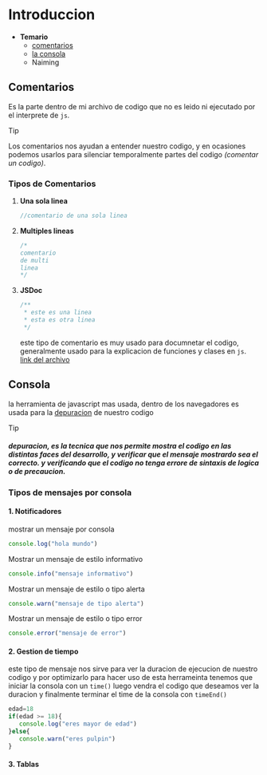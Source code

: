 # Introduccion
- **Temario**
  - [comentarios](#comentarios)
  - [la consola](#consola)
  - Naiming

## Comentarios
Es la parte dentro de mi archivo de codigo que no es leido ni ejecutado por el interprete de `js`.
> [!TIP]
> Los comentarios nos ayudan a entender nuestro codigo, y en ocasiones podemos usarlos para silenciar temporalmente partes del codigo *(comentar un codigo)*.

### Tipos de Comentarios
1. **Una sola linea**
   ```js
   //comentario de una sola linea
   ```
2. **Multiples lineas**
   ```js
   /*
   comentario 
   de multi
   linea
   */
   ```
3. **JSDoc**
   ```js
   /**
    * este es una linea
    * esta es otra linea
    */
   ```
   este tipo de comentario es muy usado para documnetar el codigo, generalmente usado para la explicacion de funciones y clases en `js`.
   [link del archivo](comentarios.js)

## Consola
la herramienta de javascript mas usada, dentro de los navegadores es usada para la [depuracion](#depuracion) de nuestro codigo

> [!TIP]
> ##### depuracion, es la tecnica que nos permite mostra el codigo en las distintas faces del desarrollo, y verificar que el mensaje mostrardo sea el correcto. y verificando que el codigo no tenga errore de sintaxis de logica o de precaucion.

### Tipos de mensajes por consola
#### 1. Notificadores
mostrar un mensaje por consola
```js
console.log("hola mundo")
```
Mostrar un mensaje de estilo informativo
```js
console.info("mensaje informativo")
```
Mostrar un mensaje de estilo o tipo alerta
```js
console.warn("mensaje de tipo alerta")
```
Mostrar un mensaje de estilo o tipo error
```js
console.error("mensaje de error")
```
#### 2. Gestion de tiempo
este tipo de mensaje nos sirve para ver la duracion de ejecucion de nuestro codigo y por optimizarlo para hacer uso de esta herrameinta tenemos que iniciar la consola con un `time()` luego vendra el codigo que deseamos ver la duracion y finalmente terminar el time de la consola con `timeEnd()`
```js
edad=18
if(edad >= 18){
   console.log("eres mayor de edad")
}else{
   console.warn("eres pulpin")
}
```
#### 3. Tablas